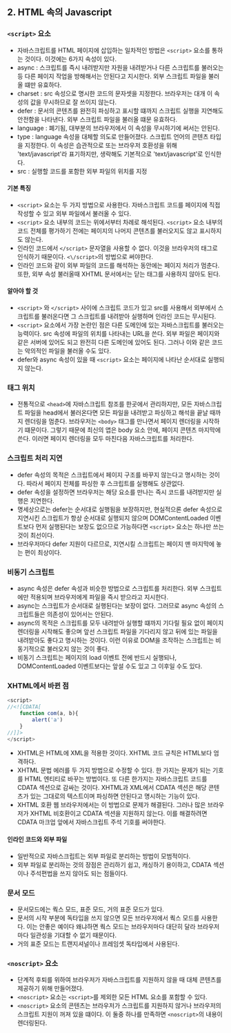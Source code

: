 ## 2. HTML 속의 Javascript

### `<script>` 요소
- 자바스크립트를 HTML 페이지에 삽입하는 일차적인 방법은 `<script>` 요소를 통하는 것이다. 이것에는 6가지 속성이 있다.
- async : 스크립트를 즉시 내려받지만 자원을 내려받거나 다른 스크립트를 불러오는 등 다른 페이지 작업을 방해해서는 안된다고 지시한다. 외부 스크립트 파일을 불러올 떄만 유효하다.
- charset : src 속성으로 명시한 코드의 문자셋을 지정한다. 브라우저는 대개 이 속성의 값을 무시하므로 잘 쓰이지 않는다.
- defer : 문서의 콘텐츠를 완전히 파싱하고 표시할 떄까지 스크립트 실행을 지연해도 안전함을 나타낸다. 외부 스크립트 파일을 불러올 떄문 유효하다.
- language : 폐기됨, 대부분의 브라우저에서 이 속성을 무시하기에 써서는 안된다.
- type : language 속성을 대체할 의도로 만들어졌다. 스크립트 언어의 콘텐츠 타입을 지정한다. 이 속성은 습관적으로 또는 브라우저 호환성을 위해 'text/javascript'라 표기하지만, 생락해도 기본적으로 'text/javascript'로 인식한다.
- src : 실행할 코드를 포함한 외부 파일의 위치를 지정

#### 기본 특징
- `<script>` 요소는 두 가지 방법으로 사용한다. 자바스크립트 코드를 페이지에 직접 작성할 수 있고 외부 파일에서 불러올 수 있다.
- `<script>` 요소 내부의 코드는 위에서부터 차례로 해석된다. `<script>` 요소 내부의 코드 전체를 평가하기 전에는 페이지의 나머지 콘텐츠를 불러오지도 않고 표시하지도 않는다.
- 인라인 코드에서 `</script>` 문자열을 사용할 수 없다. 이것을 브라우저의 태그로 인식하기 때문이다. `<\/script>`의 방법으로 써야한다.
- 인라인 코드와 같이 외부 파일의 코드를 해석하는 동안에는 페이지 처리가 멈춘다. 또한, 외부 속성 불러올때 XHTML 문서에서는 닫는 태그를 사용하지 않아도 된다.

#### 알아야 할 것
- `<script>` 와 `</script>` 사이에 스크립트 코드가 있고 src를 사용해서 외부에서 스크립트를 불러온다면 그 스크립트를 내려받아 실행하며 인라인 코드는 무시된다.
- `<script>` 요소에서 가장 논란인 점은 다른 도메인에 있는 자바스크립트를 불러오는 능력이다. src 속성에 파일의 위치를 나타내는 URL을 쓴다. 외부 파일은 페이지와 같은 서버에 있어도 되고 완전히 다른 도메인에 있어도 된다. 그러나 이와 같은 코드는 악의적인 파일을 불러올 수도 있다.
- defer와 async 속성이 있을 때 `<script>` 요소는 페이지에 나타난 순서대로 실행되지 않는다.

### 태그 위치
- 전통적으로 `<head>`에 자바스크립트 참조를 한곳에서 관리하지만, 모든 자바스크립트 파일을 head에서 불러온다면 모든 파일을 내려받고 파싱하고 해석을 끝날 때까지 렌더링을 멈춘다. 브라우저는 `<body>` 태그를 만나면서 페이지 렌더링을 시작하기 떄문이다. 그렇기 때문에 최신의 앱은 body 요소 안에, 페이지 콘텐츠 마지막에 쓴다. 이러면 페이지 렌더링을 모두 마친다음 자바스크립트를 처리한다.

### 스크립트 처리 지연
- defer 속성의 목적은 스크립트에서 페이지 구조를 바꾸지 않는다고 명시하는 것이다. 따라서 페이지 전체를 파싱한 후 스크립트를 실행해도 상관없다.
- defer 속성을 설정하면 브라우저는 해당 요소를 만나는 즉시 코드를 내려받지만 실행은 지연한다.
- 명세상으로는 defer는 순서대로 실행됨을 보장하지만, 현실적으론 defer 속성으로 지연시킨 스크립트가 항상 순서대로 실행되지 않으며 DOMContentLoaded 이벤트보다 먼저 실행된다는 보장도 없으므로 가능하다면 `<script>` 요소는 하나만 쓰는 것이 최선이다.
- 브라우저마다 defer 지원이 다르므로, 지연시킬 스크립트는 페이지 맨 마지막에 놓는 편이 최상이다.

### 비동기 스크립트
- async 속성은 defer 속성과 비슷한 방법으로 스크립트를 처리한다. 외부 스크립트에만 적용되며 브라우저에게 파일을 즉시 받으라고 지시한다.
- async는 스크립트가 순서대로 실행된다는 보장이 없다. 그러므로 async 속성의 스크립트들은 의존성이 있어서는 안된다.
- async의 목적은 스크립트를 모두 내려받아 실행할 떄까지 기다릴 필요 없이 페이지 렌더링을 시작해도 좋으며 앞선 스크립트 파일을 기다리지 않고 뒤에 있는 파일을 내려받아도 좋다고 명시하는 것이다. 이런 이유로 DOM을 조작하는 스크립트는 비동기적으로 불러오지 않는 것이 좋다.
- 비동기 스크립트는 페이지의 load 이벤트 전에 반드시 실행되나, DOMContentLoaded 이벤트보다는 앞설 수도 있고 그 이후일 수도 있다.

### XHTML에서 바뀐 점
```javascript
<script>
//<![CDATA[
    function com(a, b){
        alert('a')
    }
//]]>
</script>
```

- XHTML은 HTML에 XML을 적용한 것이다. XHTML 코드 규칙은 HTML보다 엄격하다.
- XHTML 문법 에러를 두 가지 방법으로 수정할 수 있다. 한 가지는 문제가 되는 기호를 HTML 엔티티로 바꾸는 방법이다. 또 다른 한가지는 자바스크립트 코드를 CDATA 섹션으로 감싸는 것이다. XHTML과 XML에서 CDATA 섹션은 해당 콘텐츠가 있는 그대로의 텍스트이며 파싱하면 안된다고 명시하는 기능이 있다.
- XHTML 호환 웹 브라우저에서는 이 방법으로 문제가 해결된다. 그러나 많은 브라우저가 XHTML 비호환이고 CDATA 섹션을 지원하지 않는다. 이를 해결하려면 CDATA 마크업 앞에서 자바스크립트 주석 기호를 써야한다.

#### 인라인 코드와 외부 파일
- 일반적으로 자바스크립트는 외부 파일로 분리하는 방법이 모범적이다.
- 외부 파일로 분리하는 것의 장점은 관리하기 쉽고, 캐싱하기 용이하고, CDATA 섹션이나 주석편법을 쓰지 않아도 되는 점들이다.

### 문서 모드
- 문서모드에는 쿽스 모드, 표준 모드, 거의 표준 모드가 있다.
- 문서의 시작 부분에 독타입을 쓰지 않으면 모든 브라우저에서 쿽스 모드를 사용한다. 이는 안좋은 예이다 왜냐하면 쿽스 모드는 브라우저마다 대단히 달라 브라우저마다 일관성을 기대할 수 없기 때문이다.
- 거의 표준 모드는 트랜지셔널이나 프레임셋 독타입에서 사용된다.

### `<noscript>` 요소
- 단계적 후퇴를 위하여 브라우저가 자바스크립트를 지원하지 않을 때 대체 콘텐츠를 제공하기 위해 만들어졌다.
- `<noscript>` 요소는 `<script>`를 제외한 모든 HTML 요소를 포함할 수 있다.
- `<noscript>` 요소의 콘텐츠는 브라우저가 스크립트를 지원하지 않거나 브라우저의 스크립트 지원이 꺼져 있을 떄이다. 이 둘중 하나를 만족하면 `<noscript>`의 내용이 렌더링된다.